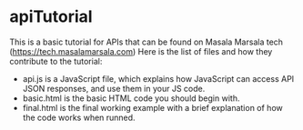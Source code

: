 # apiTutorial
This is a basic tutorial for APIs that can be found on Masala Marsala tech (https://tech.masalamarsala.com)
Here is the list of files and how they contribute to the tutorial:
- api.js is a JavaScript file, which explains how JavaScript can access API JSON responses, and use them in your JS code.
- basic.html is the basic HTML code you should begin with.
- final.html is the final working example with a brief explanation of how the code works when runned. 

